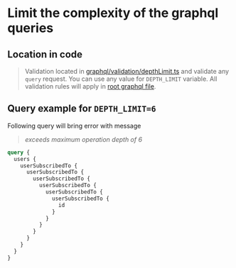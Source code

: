 # Limit the complexity of the graphql queries

## Location in code

> Validation located in [graphql/validation/depthLimit.ts](./depthLimit.ts) and validate any `query` request. You can use any value for `DEPTH_LIMIT` variable.
> All validation rules will apply in [root graphql file](../index.ts).

## Query example for `DEPTH_LIMIT=6`

Following query will bring error with message

> _exceeds maximum operation depth of 6_

```graphql
query {
  users {
    userSubscribedTo {
      userSubscribedTo {
        userSubscribedTo {
          userSubscribedTo {
            userSubscribedTo {
              userSubscribedTo {
                id
              }
            }
          }
        }
      }
    }
  }
}
```
